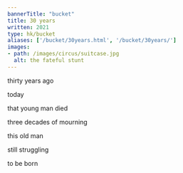 ```yaml
---
bannerTitle: "bucket" 
title: 30 years
written: 2021
type: hk/bucket
aliases: ['/bucket/30years.html', '/bucket/30years/']
images:
- path: /images/circus/suitcase.jpg 
  alt: the fateful stunt
---
```


thirty years ago

today

that young man died

three decades of mourning

this old man

still struggling

to be born


